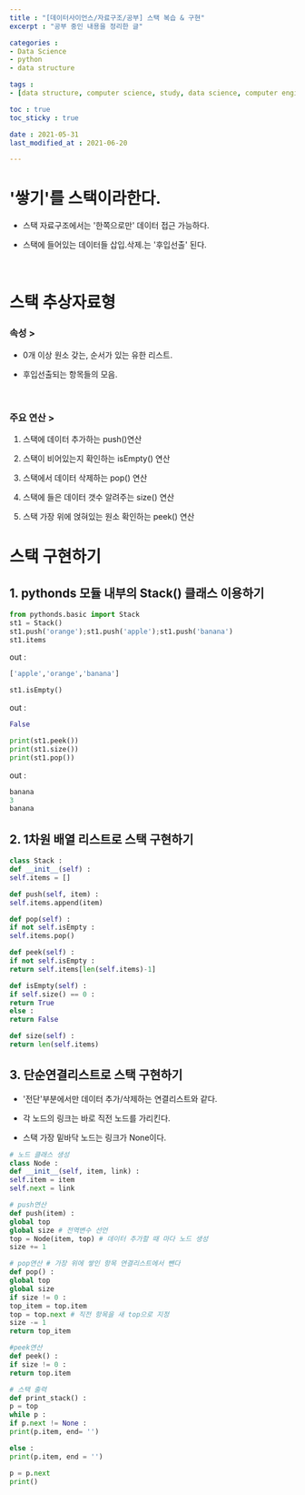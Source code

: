 ```yaml
---
title : "[데이터사이언스/자료구조/공부] 스택 복습 & 구현"
excerpt : "공부 중인 내용을 정리한 글"

categories : 
- Data Science 
- python
- data structure

tags : 
- [data structure, computer science, study, data science, computer engineering]

toc : true 
toc_sticky : true 

date : 2021-05-31
last_modified_at : 2021-06-20

---
```

# '쌓기'를 스택이라한다. 

- 스택 자료구조에서는 '한쪽으로만' 데이터 접근 가능하다. 

- 스택에 들어있는 데이터들 삽입.삭제.는 '후입선출' 된다. 

​
# 스택 추상자료형 

### 속성 >

- 0개 이상 원소 갖는, 순서가 있는 유한 리스트. 

- 후입선출되는 항목들의 모음. 

​
### 주요 연산 > 

1. 스택에 데이터 추가하는 push()연산

2. 스택이 비어있는지 확인하는 isEmpty() 연산

3. 스택에서 데이터 삭제하는 pop() 연산

4. 스택에 들은 데이터 갯수 알려주는 size() 연산

5. 스택 가장 위에 얹혀있는 원소 확인하는 peek() 연산


# 스택 구현하기 
## 1. pythonds 모듈 내부의 Stack() 클래스 이용하기 

```python
from pythonds.basic import Stack
st1 = Stack() 
st1.push('orange');st1.push('apple');st1.push('banana')
st1.items

```
out : 
```python
['apple','orange','banana']
```


```python
st1.isEmpty()
```
out : 
```python
False
```
```python
print(st1.peek())
print(st1.size())
print(st1.pop())
```
out : 
```python
banana
3
banana
```

## 2. 1차원 배열 리스트로 스택 구현하기 

```python
class Stack : 
def __init__(self) : 
self.items = []

def push(self, item) : 
self.items.append(item)

def pop(self) : 
if not self.isEmpty :
self.items.pop()

def peek(self) : 
if not self.isEmpty : 
return self.items[len(self.items)-1]

def isEmpty(self) : 
if self.size() == 0 : 
return True
else : 
return False

def size(self) : 
return len(self.items)
```

## 3. 단순연결리스트로 스택 구현하기 

- '전단'부분에서만 데이터 추가/삭제하는 연결리스트와 같다. 

- 각 노드의 링크는 바로 직전 노드를 가리킨다.

- 스택 가장 밑바닥 노드는 링크가 None이다.

```python
# 노드 클래스 생성
class Node : 
def __init__(self, item, link) : 
self.item = item
self.next = link 

# push연산
def push(item) : 
global top
global size # 전역변수 선언 
top = Node(item, top) # 데이터 추가할 때 마다 노드 생성
size += 1

# pop연산 # 가장 위에 쌓인 항목 연결리스트에서 뺀다
def pop() : 
global top
global size
if size != 0 : 
top_item = top.item
top = top.next # 직전 항목을 새 top으로 지정
size -= 1
return top_item

#peek연산 
def peek() : 
if size != 0 : 
return top.item

# 스택 출력
def print_stack() : 
p = top
while p : 
if p.next != None :
print(p.item, end= '')

else : 
print(p.item, end = '')

p = p.next
print()

```

